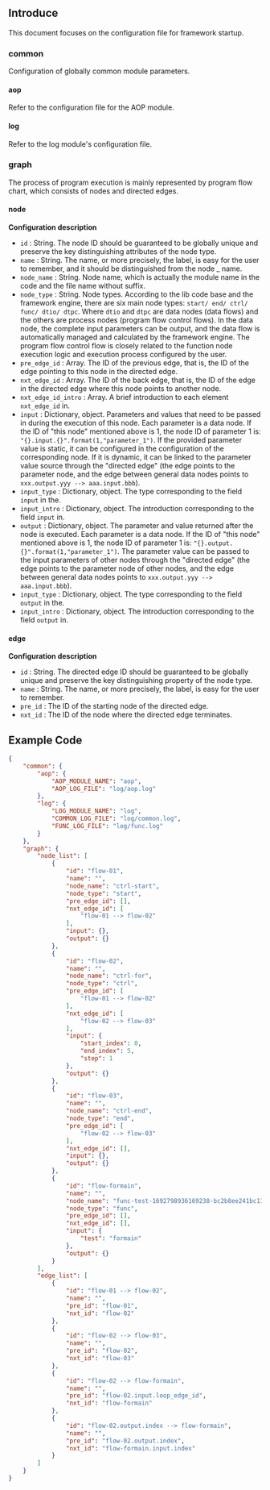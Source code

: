 ## Introduce

This document focuses on the configuration file for framework startup.



### common

Configuration of globally common module parameters.


#### aop

Refer to the configuration file for the AOP module.


#### log

Refer to the log module's configuration file.



### graph

The process of program execution is mainly represented by program flow chart, which consists of nodes and directed edges.


#### node

**Configuration description**

-  `id` : String. The node ID should be guaranteed to be globally unique and preserve the key distinguishing attributes of the node type.
-  `name` : String. The name, or more precisely, the label, is easy for the user to remember, and it should be distinguished from the node _ name.
-  `node_name` : String. Node name, which is actually the module name in the code and the file name without suffix.
-  `node_type` : String. Node types. According to the lib code base and the framework engine, there are six main node types: `start/ end/ ctrl/ func/ dtio/ dtpc`. Where `dtio` and `dtpc` are data nodes (data flows) and the others are process nodes (program flow control flows). In the data node, the complete input parameters can be output, and the data flow is automatically managed and calculated by the framework engine. The program flow control flow is closely related to the function node execution logic and execution process configured by the user.
-  `pre_edge_id` : Array. The ID of the previous edge, that is, the ID of the edge pointing to this node in the directed edge.
-  `nxt_edge_id` : Array. The ID of the back edge, that is, the ID of the edge in the directed edge where this node points to another node.
-  `nxt_edge_id_intro` : Array. A brief introduction to each element `nxt_edge_id` in.
-  `input` : Dictionary, object. Parameters and values that need to be passed in during the execution of this node. Each parameter is a data node. If the ID of "this node" mentioned above is 1, the node ID of parameter 1 is: `"{}.input.{}".format(1,"parameter_1")`. If the provided parameter value is static, it can be configured in the configuration of the corresponding node. If it is dynamic, it can be linked to the parameter value source through the "directed edge" (the edge points to the parameter node, and the edge between general data nodes points to `xxx.output.yyy --> aaa.input.bbb`).
-  `input_type` : Dictionary, object. The type corresponding to the field `input` in the.
-  `input_intro` : Dictionary, object. The introduction corresponding to the field `input` in.
-  `output` : Dictionary, object. The parameter and value returned after the node is executed. Each parameter is a data node. If the ID of "this node" mentioned above is 1, the node ID of parameter 1 is: `"{}.output.{}".format(1,"parameter_1")`. The parameter value can be passed to the input parameters of other nodes through the "directed edge" (the edge points to the parameter node of other nodes, and the edge between general data nodes points to `xxx.output.yyy --> aaa.input.bbb`).
-  `input_type` : Dictionary, object. The type corresponding to the field `output` in the.
-  `input_intro` : Dictionary, object. The introduction corresponding to the field `output` in.




#### edge

**Configuration description**

-  `id` : String. The directed edge ID should be guaranteed to be globally unique and preserve the key distinguishing property of the node type.
-  `name` : String. The name, or more precisely, the label, is easy for the user to remember.
-  `pre_id` : The ID of the starting node of the directed edge.
-  `nxt_id` : The ID of the node where the directed edge terminates.




## Example Code


```json
{
    "common": {
        "aop": {
            "AOP_MODULE_NAME": "aop",
            "AOP_LOG_FILE": "log/aop.log"
        },
        "log": {
            "LOG_MODULE_NAME": "log",
            "COMMON_LOG_FILE": "log/common.log",
            "FUNC_LOG_FILE": "log/func.log"
        }
    },
    "graph": {
        "node_list": [
            {
                "id": "flow-01",
                "name": "",
                "node_name": "ctrl-start",
                "node_type": "start",
                "pre_edge_id": [],
                "nxt_edge_id": [
                    "flow-01 --> flow-02"
                ],
                "input": {},
                "output": {}
            },
            {
                "id": "flow-02",
                "name": "",
                "node_name": "ctrl-for",
                "node_type": "ctrl",
                "pre_edge_id": [
                    "flow-01 --> flow-02"
                ],
                "nxt_edge_id": [
                    "flow-02 --> flow-03"
                ],
                "input": {
                    "start_index": 0,
                    "end_index": 5,
                    "step": 1
                },
                "output": {}
            },
            {
                "id": "flow-03",
                "name": "",
                "node_name": "ctrl-end",
                "node_type": "end",
                "pre_edge_id": [
                    "flow-02 --> flow-03"
                ],
                "nxt_edge_id": [],
                "input": {},
                "output": {}
            },
            {
                "id": "flow-formain",
                "name": "",
                "node_name": "func-test-1692798936169238-bc2b8ee241bc11ee8331dcf505272cb8-0_0_1",
                "node_type": "func",
                "pre_edge_id": [],
                "nxt_edge_id": [],
                "input": {
                    "test": "formain"
                },
                "output": {}
            }
        ],
        "edge_list": [
            {
                "id": "flow-01 --> flow-02",
                "name": "",
                "pre_id": "flow-01",
                "nxt_id": "flow-02"
            },
            {
                "id": "flow-02 --> flow-03",
                "name": "",
                "pre_id": "flow-02",
                "nxt_id": "flow-03"
            },
            {
                "id": "flow-02 --> flow-formain",
                "name": "",
                "pre_id": "flow-02.input.loop_edge_id",
                "nxt_id": "flow-formain"
            },
            {
                "id": "flow-02.output.index --> flow-formain",
                "name": "",
                "pre_id": "flow-02.output.index",
                "nxt_id": "flow-formain.input.index"
            }
        ]
    }
}
```














































